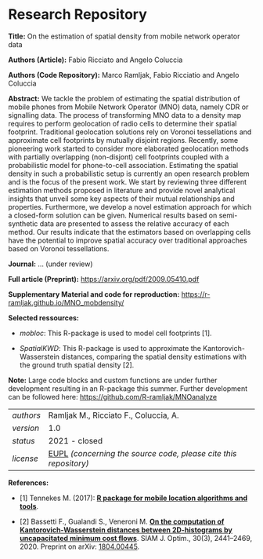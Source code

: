 # Research Repository

**Title:** On the estimation of spatial density from mobile network operator data

**Authors (Article):** Fabio Ricciato and Angelo Coluccia

**Authors (Code Repository):** Marco Ramljak, Fabio Ricciatio and Angelo Coluccia

**Abstract:** We tackle the problem of estimating the spatial distribution of mobile phones from Mobile Network Operator (MNO) data, namely CDR or signalling data. The process of transforming MNO data to a density map requires to perform geolocation of radio cells to determine their spatial footprint. Traditional geolocation solutions rely on Voronoi tessellations and approximate cell footprints by mutually disjoint regions. Recently, some pioneering work started to consider more elaborated geolocation methods with partially overlapping (non-disjont) cell footprints coupled with a probabilistic model for phone-to-cell association. Estimating the spatial density in such a probabilistic setup is currently an open research problem and is the focus of the present work. We start by reviewing three different estimation methods proposed in literature and provide novel analytical insights that unveil some key aspects of their mutual relationships and properties. Furthermore, we develop a novel estimation approach for which a closed-form solution can be given. Numerical results based on semi-synthetic data are presented to assess the relative accuracy of each method. Our results indicate that the estimators based on overlapping cells have the potential to improve spatial accuracy over traditional approaches based on Voronoi tessellations.

**Journal:** ... (under review)

**Full article (Preprint):** <https://arxiv.org/pdf/2009.05410.pdf>

**Supplementary Material and code for reproduction:** <https://r-ramljak.github.io/MNO_mobdensity/>

**Selected ressources:**

-   *mobloc*: This R-package is used to model cell footprints [1].

-   *SpatialKWD*: This R-package is used to approximate the Kantorovich-Wasserstein distances, comparing the spatial density estimations with the ground truth spatial density [2].

**Note:** Large code blocks and custom functions are under further development resulting in an R-package this summer. Further development can be followed here: <https://github.com/R-ramljak/MNOanalyze>

|           |                                                                                                                                                             |
|-----------|-------------------------------------------------------------------------------------------------------------------------------------------------------------|
| *authors* | Ramljak M., Ricciato F., Coluccia, A.                                                                                                                       |
| *version* | 1.0                                                                                                                                                         |
| *status*  | 2021 - closed                                                                                                                                               |
| *license* | [EUPL](https://joinup.ec.europa.eu/sites/default/files/custom-page/attachment/eupl_v1.2_en.pdf) *(concerning the source code, please cite this repository)* |

**References:**

-   [1] Tennekes M. (2017): [**R package for mobile location algorithms and tools**](https://github.com/MobilePhoneESSnetBigData/mobloc).

-   [2] Bassetti F., Gualandi S., Veneroni M. [**On the computation of Kantorovich-Wasserstein distances between 2D-histograms by uncapacitated minimum cost flows**](https://epubs.siam.org/doi/abs/10.1137/19M1261195). SIAM J. Optim., 30(3), 2441–2469, 2020. Preprint on arXiv: [1804.00445](https://arxiv.org/abs/1804.00445).
